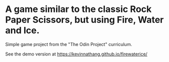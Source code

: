 # A game similar to the classic Rock Paper Scissors, but using Fire, Water and Ice.

Simple game project from the "The Odin Project" curriculum.

See the demo version at https://kevinnathang.github.io/firewaterice/

